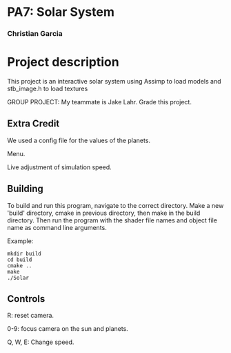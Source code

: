# PA7: Solar System
### Christian Garcia

# Project description
This project is an interactive solar system using Assimp to load models and stb_image.h to load textures

GROUP PROJECT: My teammate is Jake Lahr. Grade this project.

## Extra Credit
We used a config file for the values of the planets.

Menu.

Live adjustment of simulation speed.

## Building
To build and run this program, navigate to the correct directory. Make a new 'build' directory, cmake in previous directory, then make in the build directory. Then run the program with the shader file names and object file name as command line arguments.

Example:
```
mkdir build
cd build
cmake ..
make
./Solar
```

## Controls
R: reset camera.

0-9: focus camera on the sun and planets.

Q, W, E: Change speed.

